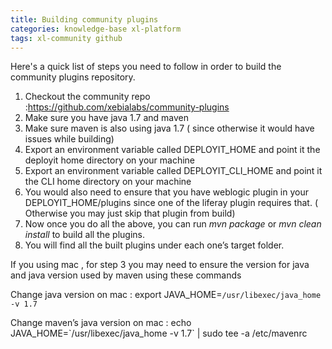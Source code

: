 ```yaml
---
title: Building community plugins
categories: knowledge-base xl-platform
tags: xl-community github
---
```


Here's a quick list of steps you need to follow in order to build the community plugins repository.

1. Checkout the community repo :<a href="https://github.com/xebialabs/community-plugins">https://github.com/xebialabs/community-plugins</a>
1. Make sure you have java 1.7 and maven&nbsp;
1. Make sure maven is also using java 1.7 ( since otherwise it would have issues while building)&nbsp;
1. Export an environment variable called DEPLOYIT_HOME and point it the deployit home directory on your machine
1. Export an environment variable called DEPLOYIT_CLI_HOME and point it the CLI home directory on your machine
1. You would also need to ensure that you have weblogic plugin in your DEPLOYIT_HOME/plugins since one of the liferay plugin requires that. ( Otherwise you may just skip that plugin from build)
1. Now once you do all the above, you can run&nbsp;<em>mvn package&nbsp;</em>or&nbsp;<em>mvn clean install&nbsp;</em>to build all the plugins.&nbsp;
1. You will find all the built plugins under each one’s target folder.

If you using mac , for step 3 you may need to ensure the version for java and java version used by maven using these commands

Change java version on mac : export JAVA_HOME=`/usr/libexec/java_home -v 1.7`

Change maven’s java version on mac : echo JAVA_HOME=\`/usr/libexec/java_home -v 1.7\` | sudo tee -a /etc/mavenrc
